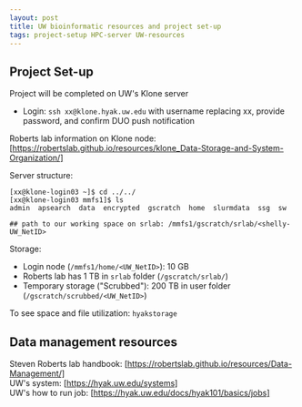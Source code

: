 ```yaml
---
layout: post
title: UW bioinformatic resources and project set-up
tags: project-setup HPC-server UW-resources
---
```


## Project Set-up 

Project will be completed on UW's Klone server  
- Login: `ssh xx@klone.hyak.uw.edu` with username replacing xx, provide password, and confirm DUO push notification  

Roberts lab information on Klone node: [https://robertslab.github.io/resources/klone_Data-Storage-and-System-Organization/]

Server structure:

```
[xx@klone-login03 ~]$ cd ../../
[xx@klone-login03 mmfs1]$ ls
admin  apsearch  data  encrypted  gscratch  home  slurmdata  ssg  sw

## path to our working space on srlab: /mmfs1/gscratch/srlab/<shelly-UW_NetID>
```

Storage:  
- Login node (`/mmfs1/home/<UW_NetID>`): 10 GB    
- Roberts lab has 1 TB in `srlab` folder (`/gscratch/srlab/`)  
- Temporary storage ("Scrubbed"): 200 TB in user folder (`/gscratch/scrubbed/<UW_NetID>`)  

To see space and file utilization: `hyakstorage`

## Data management resources 

Steven Roberts lab handbook: [https://robertslab.github.io/resources/Data-Management/]  
UW's system: [https://hyak.uw.edu/systems]    
UW's how to run job: [https://hyak.uw.edu/docs/hyak101/basics/jobs]  

